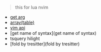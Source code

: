 > this for lua nvim

- [get arg](get-arg)
- [array(table)](array-table)
- [vim api](vim-api)
- [get name of syntax](get name of syntax)
- tsquery hilight
- [fold by tresitter](fold by tresitter)
